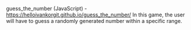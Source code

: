  guess_the_number (JavaScript) - https://helloivankorgit.github.io/guess_the_number/
 In this game, the user will have to guess a randomly generated number within a specific range. 
 
